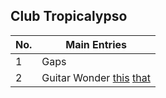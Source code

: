 Club Tropicalypso
---


No. | Main Entries
-----|-----
1 | Gaps
2 | Guitar Wonder [this](./guitar-graphic-vol6-p4.md) [that](./guitar-graphic-vol6-p103.md)

